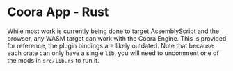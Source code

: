 # Coora App - Rust

While most work is currently being done to target AssemblyScript and the browser, any WASM target can work with the Coora Engine.
This is provided for reference, the plugin bindings are likely outdated. Note that because each crate can only have a single `lib`, you will need to uncomment one of the mods in `src/lib.rs` to run it.